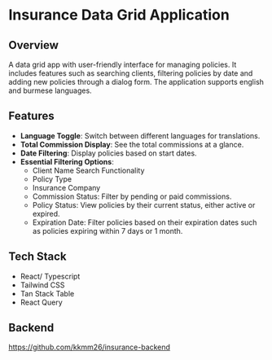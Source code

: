 # Insurance Data Grid Application

## Overview

A data grid app with user-friendly interface for managing policies. It includes features such as searching clients, filtering policies by date and adding new policies through a dialog form. The application supports english and burmese languages.

## Features

- **Language Toggle**: Switch between different languages for translations.
- **Total Commission Display**: See the total commissions at a glance.
- **Date Filtering**: Display policies based on start dates.
- **Essential Filtering Options**: 
  - Client Name Search Functionality
  - Policy Type
  - Insurance Company
  - Commission Status: Filter by pending or paid commissions.
  - Policy Status: View policies by their current status, either active or expired.
  - Expiration Date: Filter policies based on their expiration dates such as policies expiring within 7 days or 1 month.
  

## Tech Stack
- React/ Typescript 
- Tailwind CSS
- Tan Stack Table
- React Query

## Backend
https://github.com/kkmm26/insurance-backend
